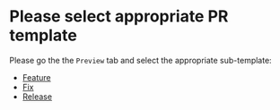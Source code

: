 
# Please select appropriate PR template

Please go the the `Preview` tab and select the appropriate sub-template:

* [Feature](?expand=1&template=feature.md)
* [Fix](?expand=1&template=fix.md)
* [Release](?expand=1&template=release.md)